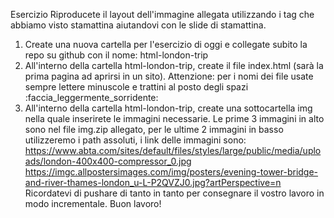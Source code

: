 Esercizio
Riproducete il layout dell'immagine allegata utilizzando i tag che abbiamo visto stamattina aiutandovi con le slide di stamattina.
1. Create una nuova cartella per l'esercizio di oggi e collegate subito la repo su github con il nome: html-london-trip
2. All'interno della cartella html-london-trip, create il file index.html (sarà la prima pagina ad aprirsi in un sito). Attenzione: per i nomi dei file usate sempre lettere minuscole e trattini al posto degli spazi :faccia_leggermente_sorridente:
3. All'interno della cartella html-london-trip, create una sottocartella img nella quale inserirete le immagini necessarie.
Le prime 3 immagini in alto sono nel file img.zip allegato, per le ultime 2 immagini in basso utilizzeremo i path assoluti, i link delle immagini sono:
https://www.abta.com/sites/default/files/styles/large/public/media/uploads/london-400x400-compressor_0.jpg
https://imgc.allpostersimages.com/img/posters/evening-tower-bridge-and-river-thames-london_u-L-P2QVZJ0.jpg?artPerspective=n
Ricordatevi di pushare di tanto in tanto per consegnare il vostro lavoro in modo incrementale.
Buon lavoro!